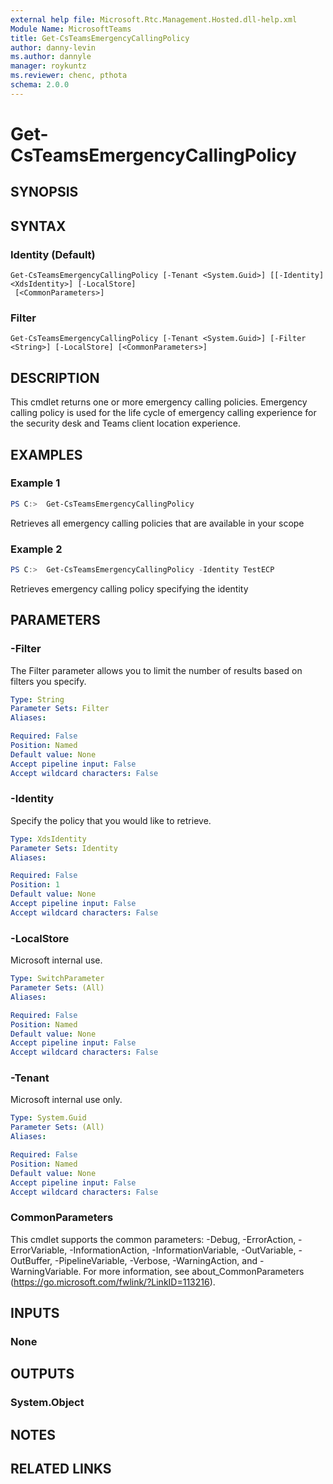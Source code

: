 ```yaml
---
external help file: Microsoft.Rtc.Management.Hosted.dll-help.xml
Module Name: MicrosoftTeams
title: Get-CsTeamsEmergencyCallingPolicy
author: danny-levin
ms.author: dannyle
manager: roykuntz
ms.reviewer: chenc, pthota
schema: 2.0.0
---
```


# Get-CsTeamsEmergencyCallingPolicy

## SYNOPSIS

## SYNTAX

### Identity (Default)
```
Get-CsTeamsEmergencyCallingPolicy [-Tenant <System.Guid>] [[-Identity] <XdsIdentity>] [-LocalStore]
 [<CommonParameters>]
```

### Filter
```
Get-CsTeamsEmergencyCallingPolicy [-Tenant <System.Guid>] [-Filter <String>] [-LocalStore] [<CommonParameters>]
```

## DESCRIPTION
 This cmdlet returns one or more emergency calling policies. Emergency calling policy is used for the life cycle of emergency calling experience for the security desk and Teams client location experience.

## EXAMPLES

### Example 1
```powershell
PS C:>  Get-CsTeamsEmergencyCallingPolicy
```

 Retrieves all emergency calling policies that are available in your scope

### Example 2
```powershell
PS C:>  Get-CsTeamsEmergencyCallingPolicy -Identity TestECP
```

 Retrieves emergency calling policy specifying the identity

## PARAMETERS

### -Filter
 The Filter parameter allows you to limit the number of results based on filters you specify.

```yaml
Type: String
Parameter Sets: Filter
Aliases:

Required: False
Position: Named
Default value: None
Accept pipeline input: False
Accept wildcard characters: False
```

### -Identity
 Specify the policy that you would like to retrieve.

```yaml
Type: XdsIdentity
Parameter Sets: Identity
Aliases:

Required: False
Position: 1
Default value: None
Accept pipeline input: False
Accept wildcard characters: False
```

### -LocalStore
 Microsoft internal use.

```yaml
Type: SwitchParameter
Parameter Sets: (All)
Aliases:

Required: False
Position: Named
Default value: None
Accept pipeline input: False
Accept wildcard characters: False
```

### -Tenant
 Microsoft internal use only.

```yaml
Type: System.Guid
Parameter Sets: (All)
Aliases:

Required: False
Position: Named
Default value: None
Accept pipeline input: False
Accept wildcard characters: False
```

### CommonParameters
This cmdlet supports the common parameters: -Debug, -ErrorAction, -ErrorVariable, -InformationAction, -InformationVariable, -OutVariable, -OutBuffer, -PipelineVariable, -Verbose, -WarningAction, and -WarningVariable. For more information, see about_CommonParameters (https://go.microsoft.com/fwlink/?LinkID=113216).

## INPUTS

### None

## OUTPUTS

### System.Object
## NOTES

## RELATED LINKS
